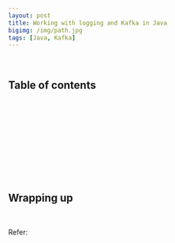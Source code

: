 ```yaml
---
layout: post
title: Working with logging and Kafka in Java
bigimg: /img/path.jpg
tags: [Java, Kafka]
---
```




<br>

## Table of contents





<br>

## 



<br>

## 





<br>

## 






<br>

## Wrapping up







<br>

Refer:

